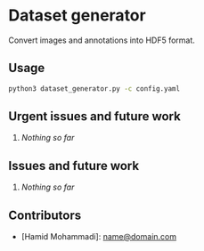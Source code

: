 # Dataset generator

Convert images and annotations into HDF5 format.


## Usage

```bash
python3 dataset_generator.py -c config.yaml
```


## Urgent issues and future work

1. *Nothing so far*


## Issues and future work

1. *Nothing so far*


## Contributors

- \[Hamid Mohammadi\]: <name@domain.com>
